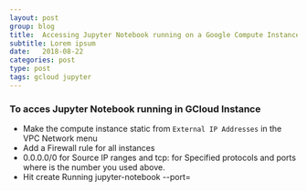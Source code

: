 ```yaml
---
layout: post
group: blog
title:  Accessing Jupyter Notebook running on a Google Compute Instance
subtitle: Lorem ipsum
date:   2018-08-22
categories: post
type: post
tags: gcloud jupyter
---
```


### To acces Jupyter Notebook running in GCloud Instance
- Make the compute instance static from `External IP Addresses` in the VPC Network menu
- Add a Firewall rule for all instances
 -  0.0.0.0/0 for Source IP ranges and tcp:<port-number> for Specified protocols and ports where <port-number> is the number you used above.
- Hit create
Running jupyter-notebook --port=<specified-port>
